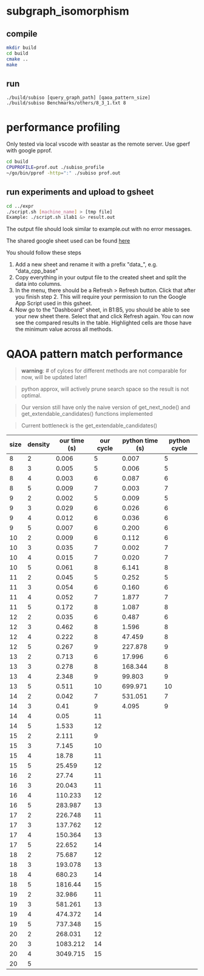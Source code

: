 
# subgraph_isomorphism
## compile
```zsh
mkdir build
cd build
cmake ..
make
```
## run
```
./build/subiso [query_graph_path] [qaoa_pattern_size]
./build/subiso Benchmarks/others/8_3_1.txt 8
```

# performance profiling

Only tested via local vscode with seastar as the remote server.
Use gperf with google pprof.

```zsh
cd build
CPUPROFILE=prof.out ./subiso_profile 
~/go/bin/pprof -http=":" ./subiso prof.out
```

## run experiments and upload to gsheet
```bash
cd ../expr
./script.sh [machine_name] > [tmp file]
Example: ./script.sh ilab1 &> result.out
```

The output file should look similar to example.out with no error messages.

The shared google sheet used can be found [here](https://docs.google.com/spreadsheets/d/1WekXMxrAKkBEDEHHF83C5LDKBgRObKVpQj3k6xomSj4/edit?usp=sharing) 

You should follow these steps
1. Add a new sheet and rename it with a prefix "data_", e.g. "data_cpp_base"
2. Copy everything in your output file to the created sheet and split the data into columns.
3. In the menu, there should be a Refresh > Refresh button. Click that after you finish step 2. This will require your permission to run the Google App Script used in this gsheet.
4. Now go to the "Dashboard" sheet, in B1:B5, you should be able to see your new sheet there. Select that and click Refresh again. You can now see the compared results in the table. Highlighted cells are those have the minimum value across all methods.


# QAOA pattern match performance

> **warning**: # of cylces for different methods are not comparable for now, will be updated later!

> python approx, will actively prune search space so the result is not optimal.

> Our version still have only the naive version of get_next_node() and get_extendable_candidates() functions implemented

> Current bottleneck is the get_extendable_candidates()

| size | density | our time (s) | our cycle | python time (s) | python cycle |
|------|---------|----------|------------------|----------|------------------|
| 8    | 2       | 0.006    | 5                | 0.007    | 5                |
| 8    | 3       | 0.005    | 5                | 0.006    | 5                |
| 8    | 4       | 0.003    | 6                | 0.087    | 6                |
| 8    | 5       | 0.009    | 7                | 0.003    | 7                |
| 9    | 2       | 0.002    | 5                | 0.009    | 5                |
| 9    | 3       | 0.029    | 6                | 0.026    | 6                |
| 9    | 4       | 0.012    | 6                | 0.036    | 6                |
| 9    | 5       | 0.007    | 6                | 0.200    | 6                |
| 10   | 2       | 0.009    | 6                | 0.112    | 6                |
| 10   | 3       | 0.035    | 7                | 0.002    | 7                |
| 10   | 4       | 0.015    | 7                | 0.020    | 7                |
| 10   | 5       | 0.061    | 8                | 6.141    | 8                |
| 11   | 2       | 0.045    | 5                | 0.252    | 5                |
| 11   | 3       | 0.054    | 6                | 0.160    | 6                |
| 11   | 4       | 0.052    | 7                | 1.877    | 7                |
| 11   | 5       | 0.172    | 8                | 1.087    | 8                |
| 12   | 2       | 0.035    | 6                | 0.487    | 6                |
| 12   | 3       | 0.462    | 8                | 1.596    | 8                |
| 12   | 4       | 0.222    | 8                | 47.459   | 8                |
| 12   | 5       | 0.267    | 9                | 227.878  | 9                |
| 13   | 2       | 0.713    | 6                | 17.996   | 6                |
| 13   | 3       | 0.278    | 8                | 168.344  | 8                |
| 13   | 4       | 2.348    | 9                | 99.803   | 9                |
| 13   | 5       | 0.511    | 10               | 699.971  | 10               |
| 14   | 2       | 0.042    | 7                | 531.051  | 7                |
| 14   | 3       | 0.41     | 9                | 4.095    | 9                |
| 14   | 4       | 0.05     | 11               |          |                  |
| 14   | 5       | 1.533    | 12               |          |                  |
| 15   | 2       | 2.111    | 9                |          |                  |
| 15   | 3       | 7.145    | 10               |          |                  |
| 15   | 4       | 18.78    | 11               |          |                  |
| 15   | 5       | 25.459   | 12               |          |                  |
| 16   | 2       | 27.74    | 11               |          |                  |
| 16   | 3       | 20.043   | 11               |          |                  |
| 16   | 4       | 110.233  | 12               |          |                  |
| 16   | 5       | 283.987  | 13               |          |                  |
| 17   | 2       | 226.748  | 11               |          |                  |
| 17   | 3       | 137.762  | 12               |          |                  |
| 17   | 4       | 150.364  | 13               |          |                  |
| 17   | 5       | 22.652   | 14               |          |                  |
| 18   | 2       | 75.687   | 12               |          |                  |
| 18   | 3       | 193.078  | 13               |          |                  |
| 18   | 4       | 680.23   | 14               |          |                  |
| 18   | 5       | 1816.44  | 15               |          |                  |
| 19   | 2       | 32.986   | 11               |          |                  |
| 19   | 3       | 581.261  | 13               |          |                  |
| 19   | 4       | 474.372  | 14               |          |                  |
| 19   | 5       | 737.348  | 15               |          |                  |
| 20   | 2       | 268.031  | 12               |          |                  |
| 20   | 3       | 1083.212 | 14               |          |                  |
| 20   | 4       | 3049.715 | 15               |          |                  |
| 20   | 5       |          |                  |          |                  |
